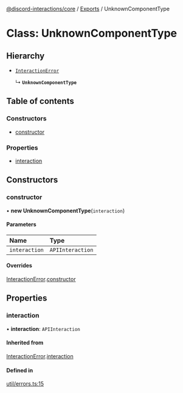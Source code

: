 [@discord-interactions/core](../README.md) / [Exports](../modules.md) / UnknownComponentType

# Class: UnknownComponentType

## Hierarchy

- [`InteractionError`](InteractionError.md)

  ↳ **`UnknownComponentType`**

## Table of contents

### Constructors

- [constructor](UnknownComponentType.md#constructor)

### Properties

- [interaction](UnknownComponentType.md#interaction)

## Constructors

### constructor

• **new UnknownComponentType**(`interaction`)

#### Parameters

| Name | Type |
| :------ | :------ |
| `interaction` | `APIInteraction` |

#### Overrides

[InteractionError](InteractionError.md).[constructor](InteractionError.md#constructor)

## Properties

### interaction

• **interaction**: `APIInteraction`

#### Inherited from

[InteractionError](InteractionError.md).[interaction](InteractionError.md#interaction)

#### Defined in

[util/errors.ts:15](https://github.com/ssMMiles/discord-interactions/blob/7421ca0/packages/core/src/util/errors.ts#L15)
